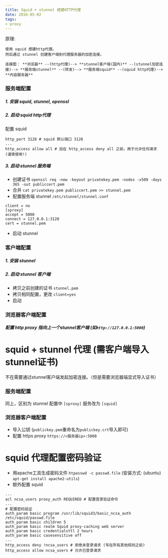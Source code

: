 ```yaml
---
title: Squid + stunnel 搭建HTTP代理
date: 2016-05-02
tags:
- proxy
---
```


原理:

```
使用 squid 搭建http代理。
然后通过 stunnel 创建客户端到代理服务器的加密连接。

连接图： **浏览器** --(http代理)--> **stunnel客户端(国内)** --(stunnel加密连接)--> **服务端stunnel** --(转发)--> **服务端squid** --(squid http代理)--> **内容服务器**

```

<!-- more -->

### 服务端配置

##### 1. 安装 squid, stunnel, openssl

##### 2. 启动 squid http代理

配置 squid

```
http_port 3128 # squid 默认端口 3128
...
http_access allow all # 加在 http_access deny all 之前，用于允许任何请求 (谨慎使用!)
```



##### 3. 启动 stunnel 服务端

- 创建证书 `openssl req -new -keyout privatekey.pem -nodes -x509 -days 365 -out publiccert.pem`
- 合并 `cat privatekey.pem publiccert.pem >> stunnel.pem`
- 配置服务端 stunnel `/etc/stunnel/stunnel.conf`

```
client = no
[sproxy]
accept = 5000
connect = 127.0.0.1:3128
cert = stunnel.pem
```

- 启动 stunnel

### 客户端配置

##### 1. 安装 stunnel

##### 2. 启动 stunnel 客户端

- 拷贝之前创建的证书 `stunnel.pem`
- 拷贝相同配置，更改 `client=yes`
- 启动

### 浏览器客户端配置

##### 配置 http proxy 指向上一个stunnel客户端 (如`http://127.0.0.1:5000`)


# squid + stunnel 代理 (需客户端导入stunnel证书)

不在需要通过stunnel客户端发起加密连接。（但是需要浏览器端显式导入证书）

### 服务端配置

同上，区别为 stunnel 配置中 `[sproxy]` 服务改为 `[squid]`

### 浏览器客户端配置

- 导入公钥 (`publickey.pem`重命名为`publickey.crt`导入即可)
- 配置 https proxy `https://<服务器ip>:5000`


# squid 代理配置密码验证

- 用apache工具生成密码文件 `htpasswd -c passwd.file` (安装方式: (ubuntu) `apt-get install apache2-utils`)
- 额外配置 squid

```
...
acl ncsa_users proxy_auth REQUIRED # 配置登录验证命令
...
# 配置密码验证
auth_param basic program /usr/lib/squid3/basic_ncsa_auth /etc/squid/passwd.file
auth_param basic children 5
auth_param basic realm Squid proxy-caching web server
auth_param basic credentialsttl 2 hours
auth_param basic casesensitive off
...
http_access deny !ncsa_users # 拒绝未登录请求 (写在所有其他规则之前)
http_access allow ncsa_users # 允许已登录请求
```

